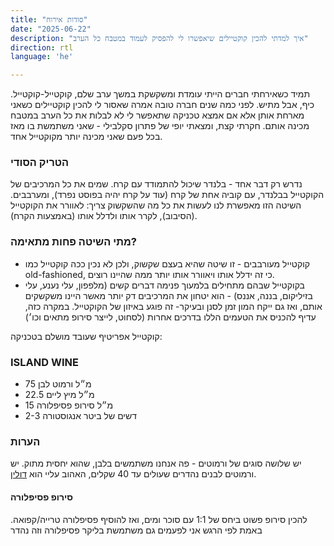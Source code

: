 ```yaml
---
title: "סודות אירוח"
date: "2025-06-22"
description: "איך למדתי להכין קוקטיילים שיאפשרו לי להפסיק לעמוד במטבח כל הערב"
direction: rtl
language: 'he'

---
```


תמיד כשאירחתי חברים הייתי עומדת ומשקשקת במשך ערב שלם, קוקטייל-קוקטייל. כיף, אבל מתיש. 
לפני כמה שנים חברה טובה אמרה שאסור לי להכין קוקטיילים כשאני מארחת אותן אלא אם אמצא טכניקה שתאפשר לי לא לבלות את כל הערב במטבח מכינה אותם. 
חקרתי קצת, ומצאתי יופי של פתרון סקלבילי - שאני משתמשת בו מאז בכל פעם שאני מכינה יותר מקוקטייל אחד. 

### הטריק הסודי
נדרש רק דבר אחד - בלנדר שיכול להתמודד עם קרח. 
שמים את כל המרכיבים של הקוקטייל בבלנדר, עם קוביה אחת של קרח (עוד על קרח יהיה בפוסט נפרד), ומערבבים. השיטה הזו מאפשרת לנו לעשות את כל מה שהשקשוק צריך: לאוורר את הקוקטייל (הסיבוב), לקרר אותו ולדלל אותו (באמצעות הקרח). 

### מתי השיטה פחות מתאימה? 
- קוקטייל מעורבבים - זו שיטה שהיא בעצם שקשוק, ולכן לא נכין ככה קוקטייל כמו old-fashioned, כי זה ידלל אותו ויאוורר אותו יותר ממה שהיינו רוצים. 
- בקוקטייל שבהם מתחילים בלמעוך פנימה דברים קשים (מלפפון, עלי נענע, עלי בזיליקום, בננה, אננס) - הוא יטחון את המרכיבים דק יותר מאשר היינו משקשקים אותם, ואז גם ייקח המון זמן לסנן ובעיקר- זה פוגע באיזון של הקוקטייל. במקרה כזה, עדיף להכניס את הטעמים הללו בדרכים אחרות (לסחוט, לייצר סירופ מתאים וכו׳)


קוקטייל אפריטיף שעובד מושלם בטכניקה: 
### ISLAND WINE 
- 75 מ״ל ורמוט לבן
- 22.5 מ״ל מיץ ליים
- 15 מ״ל סירופ פסיפלורה
- 2-3 דשים של ביטר אנגוסטורה

### הערות
יש שלושה סוגים של ורמוטים - פה אנחנו משתמשים בלבן, שהוא יחסית מתוק. 
יש ורמוטים לבנים נהדרים שעולים עד 40 שקלים, האהוב עליי הוא 
[דולין](https://www.eliasi.co.il/dolin-de-chambery-blanc-sweet). 

#### סירופ פסיפלורה
 להכין סירופ פשוט ביחס של 1:1 עם סוכר ומים, ואז להוסיף פסיפלורה טרייה/קפואה. באמת לפי הרגש 
 אני לפעמים גם משתמשת בליקר פסיפלורה וזה נהדר